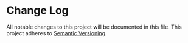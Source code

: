 # Change Log
All notable changes to this project will be documented in this file.
This project adheres to [Semantic Versioning](http://semver.org/).